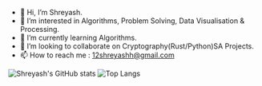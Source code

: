 - 👋 Hi, I’m Shreyash.
- 👀 I’m interested in Algorithms, Problem Solving, Data Visualisation & Processing.
- 🌱 I’m currently learning Algorithms.
- 💞️ I’m looking to collaborate on Cryptography(Rust/Python)SA Projects.
- 📫 How to reach me : 12shreyashh@gmail.com


![Shreyash's GitHub stats](https://github-readme-stats.vercel.app/api?username=DrCybernotix&show_icons=true)
![Top Langs](https://github-readme-stats.vercel.app/api/top-langs/?username=DrCybernotix&layout=compact)



<!---
DrCybernotix/DrCybernotix is a ✨ special ✨ repository because its `README.md` (this file) appears on your GitHub profile.
You can click the Preview link to take a look at your changes.
--->
